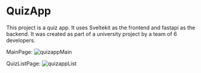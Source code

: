 # QuizApp
This project is a quiz app. It uses Sveltekit as the frontend and fastapi as the backend. It was created as part of a university project by a team of 6 developers.

MainPage:
![quizappMain](https://github.com/yaronrueger/QuizWebApp/assets/105042550/9ffcf361-8ebb-4042-858a-09908898c3c3)

QuizListPage:
![quizappList](https://github.com/yaronrueger/QuizWebApp/assets/105042550/20ac5a30-f8e5-4f3e-81d1-ef5f4d4b474f)
